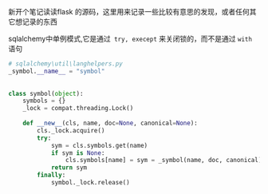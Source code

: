 新开个笔记读读flask 的源码，这里用来记录一些比较有意思的发现，或者任何其它想记录的东西


sqlalchemy中单例模式,它是通过` try, execept` 来关闭锁的，而不是通过 `with ` 语句

```python
# sqlalchemy\util\langhelpers.py
_symbol.__name__ = "symbol"  
  
  
class symbol(object):
	symbols = {}  
	_lock = compat.threading.Lock()  
	  
	def __new__(cls, name, doc=None, canonical=None):  
	    cls._lock.acquire()  
	    try:  
	        sym = cls.symbols.get(name)  
	        if sym is None:  
	            cls.symbols[name] = sym = _symbol(name, doc, canonical)  
	        return sym  
	    finally:  
	        symbol._lock.release()
```